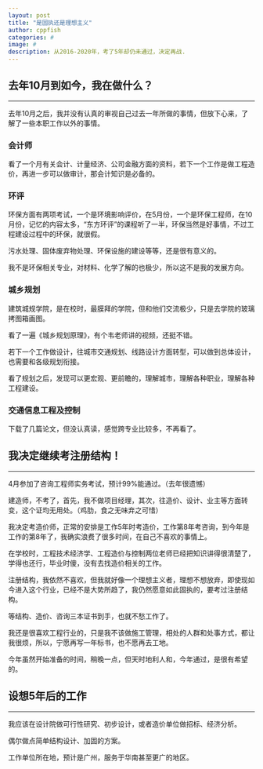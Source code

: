 ```yaml
---
layout: post
title: "是固执还是理想主义"
author: cppfish
categories: #
image: #
description: 从2016-2020年，考了5年却仍未通过，决定再战.
---
```




## 去年10月到如今，我在做什么？
------

去年10月之后，我并没有认真的审视自己过去一年所做的事情，但放下心来，了解了一些本职工作以外的事情。

### 会计师

看了一个月有关会计、计量经济、公司金融方面的资料，若下一个工作是做工程造价，再进一步可以做审计，那会计知识是必备的。

### 环评

环保方面有两项考试，一个是环境影响评价，在5月份，一个是环保工程师，在10月份，记忆的内容太多，“东方环评”的课程听了一半，环保当然是好事情，不过工程建设过程中的环保，就很假。

污水处理、固体废弃物处理、环保设施的建设等等，还是很有意义的。

我不是环保相关专业，对材料、化学了解的也极少，所以这不是我的发展方向。

### 城乡规划

建筑城规学院，是在校时，最膜拜的学院，但和他们交流极少，只是去学院的玻璃拷图箱画图。

看了一遍《城乡规划原理》，有个韦老师讲的视频，还挺不错。

若下一个工作做设计，往城市交通规划、线路设计方面转型，可以做到总体设计，也需要和各级规划衔接。

看了规划之后，发现可以更宏观、更前瞻的，理解城市，理解各种职业，理解各种工程建设。

### 交通信息工程及控制

下载了几篇论文，但没认真读，感觉跨专业比较多，不再看了。


## 我决定继续考注册结构！
------

4月参加了咨询工程师实务考试，预计99%能通过。（去年很遗憾）

建造师，不考了，首先，我不做项目经理，其次，往造价、设计、业主等方面转变，这个证均无用处。（鸡肋，食之无味弃之可惜）

我决定考造价师，正常的安排是工作5年时考造价，工作第8年考咨询，到今年是工作的第8年了，我确实浪费了很多时间，在自己不喜欢的事情上。

在学校时，工程技术经济学、工程造价与控制两位老师已经把知识讲得很清楚了，学得也还行，毕业时傻，没有去找造价相关的工作。

注册结构，我依然不喜欢，但我就好像一个理想主义者，理想不想放弃，即使现如今进入这个行业，已经不是大势所趋了，我仍然愿意如此固执的，要考过注册结构。

等结构、造价、咨询三本证书到手，也就不愁工作了。

我还是很喜欢工程行业的，只是我不该做施工管理，相处的人群和处事方式，都让我很烦，所以，宁愿再写一年标书，也不愿再去工地。

今年虽然开始准备的时间，稍晚一点，但天时地利人和，今年通过，是很有希望的。

## 设想5年后的工作
------

我应该在设计院做可行性研究、初步设计，或者造价单位做招标、经济分析。

偶尔做点简单结构设计、加固的方案。

工作单位所在地，预计是广州，服务于华南甚至更广的地区。